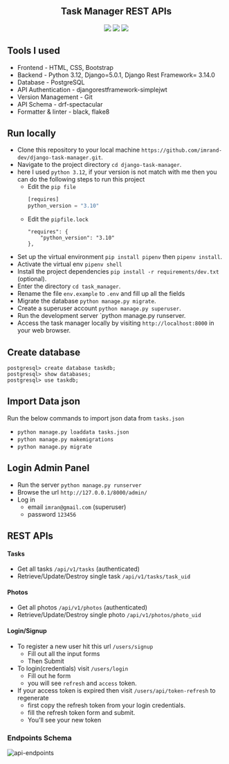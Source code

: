 <div align="center">
<h2>Task Manager REST APIs</h2>

<img src="https://img.shields.io/badge/Python 3.12-FFD43B?style=for-the-badge&logo=python&logoColor=blue">
<img src="https://img.shields.io/badge/Django 5.0.1-092E20?style=for-the-badge&logo=django&logoColor=green">
<img src="https://img.shields.io/badge/REST Framework 3.14.0-092E20?style=for-the-badge&logo=django&logoColor=red">

</div>

## Tools I used

* Frontend - HTML, CSS, Bootstrap
* Backend - Python 3.12, Django=5.0.1, Django Rest Framework= 3.14.0
* Database - PostgreSQL
* API Authentication - djangorestframework-simplejwt
* Version Management - Git
* API Schema - drf-spectacular
* Formatter & linter - black, flake8

## Run locally 

* Clone this repository to your local machine `https://github.com/imrand-dev/django-task-manager.git`.
* Navigate to the project directory `cd django-task-manager`.
* here I used `python 3.12`, if your version is not match with me then you can do the following steps to run this project
    * Edit the `pip file`
        ```py
        [requires]
        python_version = "3.10"
        ```
    * Edit the `pipfile.lock`
        ```
        "requires": {
            "python_version": "3.10"
        },
        ```
* Set up the virtual environment `pip install pipenv` then `pipenv install`.
* Activate the virtual env `pipenv shell`
* Install the project dependencies `pip install -r requirements/dev.txt` (optional).
* Enter the directory `cd task_manager`.
* Rename the file `env.example` to `.env` and fill up all the fields
* Migrate the database `python manage.py migrate`.
* Create a superuser account `python manage.py superuser`.
* Run the development server `python manage.py runserver.
* Access the task manager locally by visiting `http://localhost:8000` in your web browser.

## Create database
```
postgresql> create database taskdb;
postgresql> show databases;
postgresql> use taskdb;
``````

## Import Data json

Run the below commands to import json data from `tasks.json`

* `python manage.py loaddata tasks.json`
* `python manage.py makemigrations`
* `python manage.py migrate`

## Login Admin Panel

* Run the server `python manage.py runserver`
* Browse the url `http://127.0.0.1/8000/admin/`
* Log in
    * email `imran@gmail.com` (superuser)
    * password `123456`

## REST APIs

#### Tasks

* Get all tasks `/api/v1/tasks` (authenticated)
* Retrieve/Update/Destroy single task `/api/v1/tasks/task_uid`

#### Photos

* Get all photos `/api/v1/photos` (authenticated)
* Retrieve/Update/Destroy single photo `/api/v1/photos/photo_uid`

#### Login/Signup

* To register a new user hit this url `/users/signup`
    * Fill out all the input forms
    * Then Submit
* To login(credentials) visit `/users/login`
    * Fill out he form
    * you will see `refresh` and `access` token.
* If your access token is expired then visit `/users/api/token-refresh` to regenerate
    * first copy the refresh token from your login credentials.
    * fill the refresh token form and submit.
    * You'll see your new token

### Endpoints Schema

![api-endpoints](https://i.ibb.co/mhzp13d/image.png)
